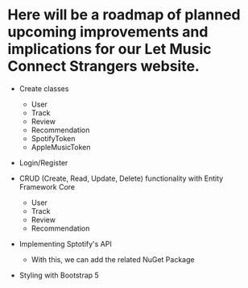 # Here will be a roadmap of planned upcoming improvements and implications for our Let Music Connect Strangers website. 

- Create classes
   - User
   - Track
   - Review
   - Recommendation
   - SpotifyToken
   - AppleMusicToken
     
- Login/Register
- CRUD (Create, Read, Update, Delete) functionality with Entity Framework Core
    - User
    - Track
    - Review
    - Recommendation
      
- Implementing Sptotify's API
    - With this, we can add the related NuGet Package
- Styling with Bootstrap 5



